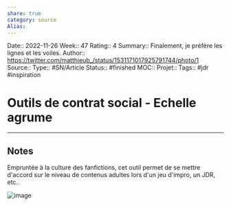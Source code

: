 ```yaml
---
share: true 
category: source
Alias:
---
```

Date:: 2022-11-26
Week:: 47
Rating:: 4
Summary:: Finalement, je préfère les lignes et les voiles.
Author:: https://twitter.com/matthieub_/status/1531171017925791744/photo/1
Source:: 
Type:: #SN/Article 
Status:: #finished 
MOC::
Projet:: 
Tags:: #jdr #inspiration 

# Outils de contrat social - Echelle agrume


***

## Notes

Empruntée à la culture des fanfictions, cet outil permet de se mettre d'accord sur le niveau de contenus adultes lors d'un jeu d'impro, un JDR, etc..

![image](http://pbs.twimg.com/media/FT_PuBEWQAIl3PM.jpg)
